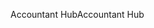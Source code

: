 <span data-ttu-id="b9b78-101">Accountant Hub</span><span class="sxs-lookup"><span data-stu-id="b9b78-101">Accountant Hub</span></span>
